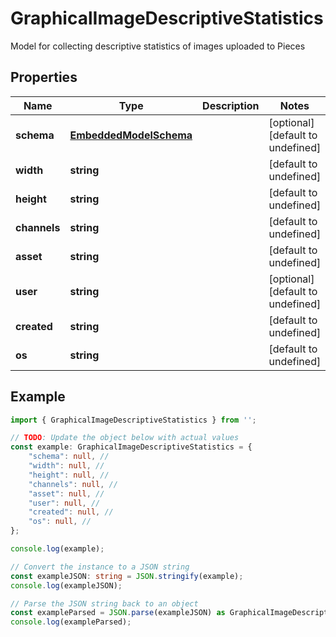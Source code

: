 
# GraphicalImageDescriptiveStatistics

Model for collecting descriptive statistics of images uploaded to Pieces

## Properties

Name | Type | Description | Notes
------------ | ------------- | ------------- | -------------
**schema** | [**EmbeddedModelSchema**](EmbeddedModelSchema) |  | [optional] [default to undefined]
**width** | **string** |  | [default to undefined]
**height** | **string** |  | [default to undefined]
**channels** | **string** |  | [default to undefined]
**asset** | **string** |  | [default to undefined]
**user** | **string** |  | [optional] [default to undefined]
**created** | **string** |  | [default to undefined]
**os** | **string** |  | [default to undefined]

## Example

```typescript
import { GraphicalImageDescriptiveStatistics } from '';

// TODO: Update the object below with actual values
const example: GraphicalImageDescriptiveStatistics = {
    "schema": null, // 
    "width": null, // 
    "height": null, // 
    "channels": null, // 
    "asset": null, // 
    "user": null, // 
    "created": null, // 
    "os": null, // 
};

console.log(example);

// Convert the instance to a JSON string
const exampleJSON: string = JSON.stringify(example);
console.log(exampleJSON);

// Parse the JSON string back to an object
const exampleParsed = JSON.parse(exampleJSON) as GraphicalImageDescriptiveStatistics;
console.log(exampleParsed);
```




